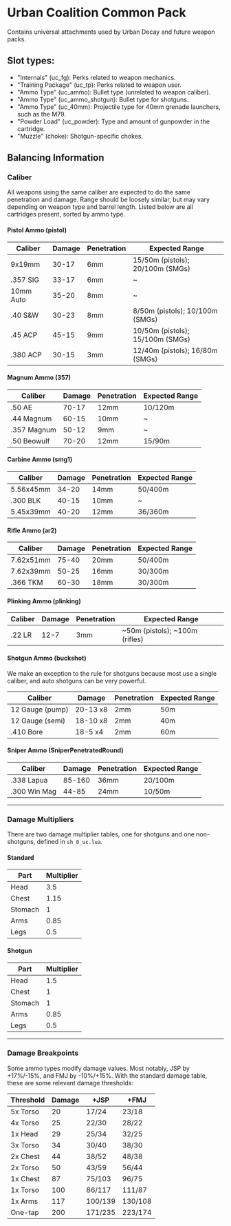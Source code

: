 # Urban Coalition Common Pack

Contains universal attachments used by Urban Decay and future weapon packs.

## Slot types:
- "Internals" (uc_fg): Perks related to weapon mechanics.
- "Training Package" (uc_tp): Perks related to weapon user.
- "Ammo Type" (uc_ammo): Bullet type (unrelated to weapon caliber).
- "Ammo Type" (uc_ammo_shotgun): Bullet type for shotguns.
- "Ammo Type" (uc_40mm): Projectile type for 40mm grenade launchers, such as the M79.
- "Powder Load" (uc_powder): Type and amount of gunpowder in the cartridge.
- "Muzzle" (choke): Shotgun-specific chokes.

## Balancing Information

### Caliber
All weapons using the same caliber are expected to do the same penetration and damage. Range should be loosely similar, but may vary depending on weapon type and barrel length. Listed below are all cartridges present, sorted by ammo type.

#### Pistol Ammo (pistol)
| Caliber     | Damage | Penetration | Expected Range
| ----------- | -----  | ----------- |--------------
| 9x19mm      | 30-17  | 6mm         | 15/50m (pistols); 20/100m (SMGs)
| .357 SIG    | 33-17  | 6mm         | ~
| 10mm Auto   | 35-20  | 8mm         | ~
| .40 S&W     | 30-23  | 8mm         | 8/50m (pistols); 10/100m (SMGs)
| .45 ACP     | 45-15  | 9mm         | 10/50m (pistols); 15/100m (SMGs)
| .380 ACP    | 30-15  | 3mm         | 12/40m (pistols); 16/80m (SMGs)

#### Magnum Ammo (357)
| Caliber     | Damage | Penetration | Expected Range
| ----------- | -----  | ----------- |--------------
| .50 AE      | 70-17  | 12mm        | 10/120m
| .44 Magnum  | 60-15  | 10mm        | ~
| .357 Magnum | 50-12  | 9mm         | ~
| .50 Beowulf | 70-20  | 12mm        | 15/90m

#### Carbine Ammo (smg1)
| Caliber     | Damage | Penetration | Expected Range
| ----------- | -----  | ----------- |--------------
| 5.56x45mm   | 34-20  | 14mm        | 50/400m
| .300 BLK    | 40-15  | 10mm        | ~
| 5.45x39mm   | 40-20  | 12mm        | 36/360m

#### Rifle Ammo (ar2)
| Caliber     | Damage | Penetration | Expected Range
| ----------- | -----  | ----------- |--------------
| 7.62x51mm   | 75-40  | 20mm        | 50/400m
| 7.62x39mm   | 50-25  | 16mm        | 30/300m
| .366 TKM    | 60-30  | 18mm        | 30/300m

#### Plinking Ammo (plinking)
| Caliber     | Damage | Penetration | Expected Range
| ----------- | -----  | ----------- | --------------
| .22 LR      | 12-7   | 3mm         |~50m (pistols); ~100m (rifles)

#### Shotgun Ammo (buckshot)
We make an exception to the rule for shotguns because most use a single caliber, and auto shotguns can be very powerful.

| Caliber           | Damage    | Penetration | Expected Range
| ----------------- | --------- | ----------- |--------------
| 12 Gauge (pump)   | 20-13 x8  | 2mm         | 50m
| 12 Gauge (semi)   | 18-10 x8  | 2mm         | 40m
| .410 Bore         | 18-5 x4   | 2mm         | 60m

#### Sniper Ammo (SniperPenetratedRound)
| Caliber      | Damage | Penetration | Expected Range
| ------------ | -----  | ----------- | --------------
| .338 Lapua   | 85-160 | 36mm        | 20/100m
| .300 Win Mag | 44-85  | 24mm        | 10/50m

---
### Damage Multipliers
There are two damage multiplier tables, one for shotguns and one non-shotguns, defined in ``sh_0_uc.lua``.

#### Standard
| Part     | Multiplier |
| -------- | ---------- |
| Head     | 3.5        |
| Chest    | 1.15       |
| Stomach  | 1          |
| Arms     | 0.85       |
| Legs     | 0.5        |

#### Shotgun
| Part     | Multiplier |
| -------- | ---------- |
| Head     | 1.5        |
| Chest    | 1          |
| Stomach  | 1          |
| Arms     | 0.85       |
| Legs     | 0.5        |

---
### Damage Breakpoints
Some ammo types modify damage values. Most notably, JSP by +17%/-15%, and FMJ by -10%/+15%. With the standard damage table, these are some relevant damage thresholds:

| Threshold | Damage | +JSP    | +FMJ    |
| --------- | ------ | ------- | ------- |
| 5x Torso  | 20     | 17/24   | 23/18   |
| 4x Torso  | 25     | 22/30   | 28/22   |
| 1x Head   | 29     | 25/34   | 32/25   |
| 3x Torso  | 34     | 30/40   | 38/30   |
| 2x Chest  | 44     | 38/52   | 48/38   |
| 2x Torso  | 50     | 43/59   | 56/44   |
| 1x Chest  | 87     | 75/103  | 96/75   |
| 1x Torso  | 100    | 86/117  | 111/87  |
| 1x Arms   | 117    | 100/139 | 130/108 |
| One-tap   | 200    | 171/235 | 223/174 |